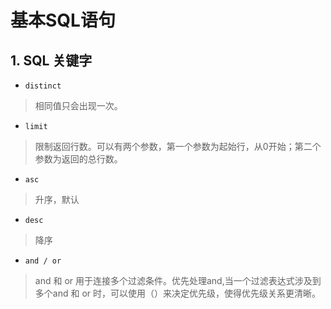 # 基本SQL语句

## 1. SQL 关键字

+ `distinct`

> 相同值只会出现一次。

+ `limit`

> 限制返回行数。可以有两个参数，第一个参数为起始行，从0开始；第二个参数为返回的总行数。

+ `asc`

> 升序，默认

+ `desc `

> 降序

+ `and / or`

>and 和 or 用于连接多个过滤条件。优先处理and,当一个过滤表达式涉及到多个and 和 or 时，可以使用（）来决定优先级，使得优先级关系更清晰。

